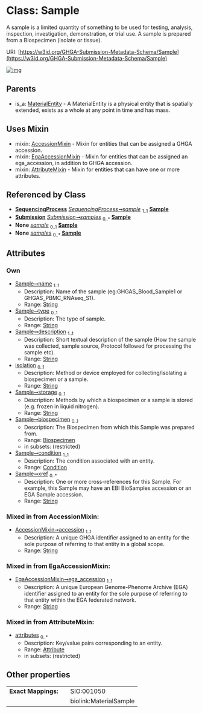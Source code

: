 
# Class: Sample


A sample is a limited quantity of something to be used for testing, analysis, inspection, investigation, demonstration, or trial use. A sample is prepared from a Biospecimen (isolate or tissue).

URI: [https://w3id.org/GHGA-Submission-Metadata-Schema/Sample](https://w3id.org/GHGA-Submission-Metadata-Schema/Sample)


[![img](https://yuml.me/diagram/nofunky;dir:TB/class/[Submission],[SequencingProcess],[Condition]<condition%201..1-%20[Sample&#124;name:string;type:string%20%3F;description:string;isolation:string%20%3F;storage:string%20%3F;xref:string%20*;accession:string;ega_accession:string],[Biospecimen]<biospecimen%200..1-++[Sample],[SequencingProcess]++-%20sample%201..1>[Sample],[Submission]++-%20samples%200..*>[Sample],[SequencingProcess]++-%20sample(i)%200..1>[Sample],[Submission]++-%20samples(i)%200..*>[Sample],[Sample]uses%20-.->[AccessionMixin],[Sample]uses%20-.->[EgaAccessionMixin],[Sample]uses%20-.->[AttributeMixin],[MaterialEntity]^-[Sample],[MaterialEntity],[EgaAccessionMixin],[Condition],[Biospecimen],[AttributeMixin],[Attribute],[AccessionMixin])](https://yuml.me/diagram/nofunky;dir:TB/class/[Submission],[SequencingProcess],[Condition]<condition%201..1-%20[Sample&#124;name:string;type:string%20%3F;description:string;isolation:string%20%3F;storage:string%20%3F;xref:string%20*;accession:string;ega_accession:string],[Biospecimen]<biospecimen%200..1-++[Sample],[SequencingProcess]++-%20sample%201..1>[Sample],[Submission]++-%20samples%200..*>[Sample],[SequencingProcess]++-%20sample(i)%200..1>[Sample],[Submission]++-%20samples(i)%200..*>[Sample],[Sample]uses%20-.->[AccessionMixin],[Sample]uses%20-.->[EgaAccessionMixin],[Sample]uses%20-.->[AttributeMixin],[MaterialEntity]^-[Sample],[MaterialEntity],[EgaAccessionMixin],[Condition],[Biospecimen],[AttributeMixin],[Attribute],[AccessionMixin])

## Parents

 *  is_a: [MaterialEntity](MaterialEntity.md) - A MaterialEntity is a physical entity that is spatially extended, exists as a whole at any point in time and has mass.

## Uses Mixin

 *  mixin: [AccessionMixin](AccessionMixin.md) - Mixin for entities that can be assigned a GHGA accession.
 *  mixin: [EgaAccessionMixin](EgaAccessionMixin.md) - Mixin for entities that can be assigned an ega_accession, in addition to GHGA accession.
 *  mixin: [AttributeMixin](AttributeMixin.md) - Mixin for entities that can have one or more attributes.

## Referenced by Class

 *  **[SequencingProcess](SequencingProcess.md)** *[SequencingProcess➞sample](SequencingProcess_sample.md)*  <sub>1..1</sub>  **[Sample](Sample.md)**
 *  **[Submission](Submission.md)** *[Submission➞samples](Submission_samples.md)*  <sub>0..\*</sub>  **[Sample](Sample.md)**
 *  **None** *[sample](sample.md)*  <sub>0..1</sub>  **[Sample](Sample.md)**
 *  **None** *[samples](samples.md)*  <sub>0..\*</sub>  **[Sample](Sample.md)**

## Attributes


### Own

 * [Sample➞name](Sample_name.md)  <sub>1..1</sub>
     * Description: Name of the sample (eg:GHGAS_Blood_Sample1 or GHGAS_PBMC_RNAseq_S1).
     * Range: [String](types/String.md)
 * [Sample➞type](Sample_type.md)  <sub>0..1</sub>
     * Description: The type of sample.
     * Range: [String](types/String.md)
 * [Sample➞description](Sample_description.md)  <sub>1..1</sub>
     * Description: Short textual description of the sample (How the sample was collected, sample source, Protocol followed for processing the sample etc).
     * Range: [String](types/String.md)
 * [isolation](isolation.md)  <sub>0..1</sub>
     * Description: Method or device employed for collecting/isolating a biospecimen or a sample.
     * Range: [String](types/String.md)
 * [Sample➞storage](Sample_storage.md)  <sub>0..1</sub>
     * Description: Methods by which a biospecimen or a sample is stored (e.g. frozen in liquid nitrogen).
     * Range: [String](types/String.md)
 * [Sample➞biospecimen](Sample_biospecimen.md)  <sub>0..1</sub>
     * Description: The Biospecimen from which this Sample was prepared from.
     * Range: [Biospecimen](Biospecimen.md)
     * in subsets: (restricted)
 * [Sample➞condition](Sample_condition.md)  <sub>1..1</sub>
     * Description: The condition associated with an entity.
     * Range: [Condition](Condition.md)
 * [Sample➞xref](Sample_xref.md)  <sub>0..\*</sub>
     * Description: One or more cross-references for this Sample. For example, this Sample may have an EBI BioSamples accession or an EGA Sample accession.
     * Range: [String](types/String.md)

### Mixed in from AccessionMixin:

 * [AccessionMixin➞accession](AccessionMixin_accession.md)  <sub>1..1</sub>
     * Description: A unique GHGA identifier assigned to an entity for the sole purpose of referring to that entity in a global scope.
     * Range: [String](types/String.md)

### Mixed in from EgaAccessionMixin:

 * [EgaAccessionMixin➞ega_accession](EgaAccessionMixin_ega_accession.md)  <sub>1..1</sub>
     * Description: A unique European Genome-Phenome Archive (EGA) identifier assigned to an entity for the sole purpose of referring to that entity within the EGA federated network.
     * Range: [String](types/String.md)

### Mixed in from AttributeMixin:

 * [attributes](attributes.md)  <sub>0..\*</sub>
     * Description: Key/value pairs corresponding to an entity.
     * Range: [Attribute](Attribute.md)
     * in subsets: (restricted)

## Other properties

|  |  |  |
| --- | --- | --- |
| **Exact Mappings:** | | SIO:001050 |
|  | | biolink:MaterialSample |

